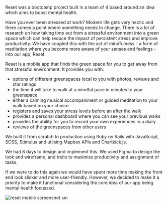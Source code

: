 Reset was a bootcamp project built in a team of 4 based around an idea which aims to boost mental health. 

Have you ever been stressed at work? Modern life gets very hectic and there comes a point where something needs to change. There is a lot of research on how taking time out from a stressful environment into a green space which can help reduce the impact of persistent stress and improve productivity. We have coupled this with the act of mindfulness - a form of meditation where you become more aware of your senses and feelings -  into our app, Reset. 

Reset is a mobile app that finds the green space for you to get away from that stressful environment. It provides you with:
<ul>
  <li> options of different greenspaces local to you with photos, reviews and star ratings </li>
  <li> the time it will take to walk at a mindful pace in minutes to your greenspace</li>
  <li> either a calming musical accompaniment or guided meditation to your walk based on your choice </li>
  <li> registers and saves your stress levels before an after the walk </li>
  <li> provides a personal dashboard where you can see your previous walks </li>
  <li> provides the ability for you to record your own experiences in a diary </li>
  <li> reviews of the greenspaces from other users</li>
</ul>

We built it from scratch to production using Ruby on Rails with JavaScript, SCSS, Stimulus and utlising Mapbox APIs and Chartkick.js. 

We had 8 days to design and implement this. We used Figma to design the look and wireframe, and trello to maximise productivity and assignment of tasks.

If we were to do this again we would have spent more time making the front end look slicker and more user-friendly. However, we decided to make it a priority to make it functional considering the core idea of our app being mental health focussed. 
 
![reset mobile screenshot sm](https://user-images.githubusercontent.com/92148649/175962215-2524cca0-3db5-4737-8b99-ce9fc6464a41.jpeg)
